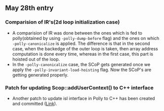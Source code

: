 ## May 28th entry

### Comparision of IR's(2d loop initialization case)
- A comparision of IR was done between the ones which is fed to polly(obtained by using `-polly-dump-before` flag) and the ones on which `-polly-canonicalize` is applied. The difference is that in the second case, when the backedge of the outer loop is taken, then array address computation is done every time, whereas in the first case, this part is hoisted out of the loop. 
- In the `-polly-canonicalize` case, the SCoP gets generated once we apply the `-polly-invariant-load-hoisting` flag. Now the SCoP's are getting generated properly.


### Patch for updating Scop::addUserContext() to C++ interface
- Another patch to update isl interface in Polly to C++ has been created and committed ([Link](https://reviews.llvm.org/D47438)).
